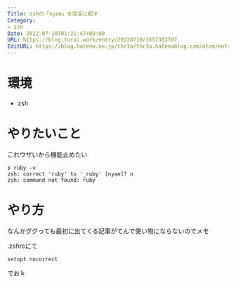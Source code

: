 ```yaml
---
Title: zshの「nyae」を完全に殺す
Category:
- zsh
Date: 2022-07-10T01:21:47+09:00
URL: https://blog.turai.work/entry/20220710/1657383707
EditURL: https://blog.hatena.ne.jp/thr3a/thr3a.hatenablog.com/atom/entry/4207112889897635806
---
```


# 環境

- zsh

# やりたいこと

これウザいから機能止めたい

```
❯ ruby -v
zsh: correct 'ruby' to '_ruby' [nyae]? n
zsh: command not found: ruby
```

# やり方

なんかググっても最初に出てくる記事がてんで使い物にならないのでメモ


.zshrcにて

```
setopt nocorrect
```

でおｋ
